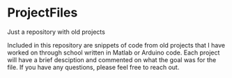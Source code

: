 # ProjectFiles
Just a repository with old projects

Included in this repository are snippets of code from old projects that I have worked on through school written in Matlab or Arduino code.
Each project will have a brief desciption and commented on what the goal was for the file. If you have any questions, please feel free to reach out.
